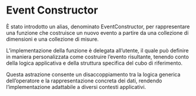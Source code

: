 # Event Constructor

È stato introdotto un alias, denominato EventConstructor, per rappresentare una funzione che costruisce un nuovo evento a partire da una collezione di dimensioni e una collezione di misure.

L’implementazione della funzione è delegata all’utente, il quale può definire in maniera personalizzata come costruire l’evento risultante, tenendo conto della logica applicativa e della struttura specifica del cubo di riferimento.

Questa astrazione consente un disaccoppiamento tra la logica generica dell’operatore e la rappresentazione concreta dei dati, rendendo l’implementazione adattabile a diversi contesti applicativi.